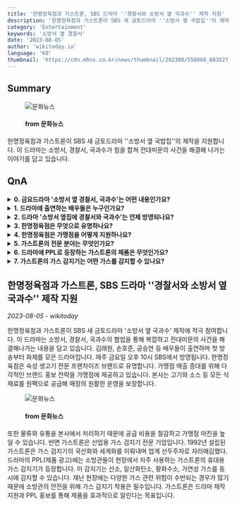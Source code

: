 ```yaml
---
title: '한명정육점과 가스트론, SBS 드라마 ''경찰서와 소방서 옆 국과수'' 제작 지원'
description: '한명정육점과 가스트론이 SBS 새 금토드라마 ''소방서 옆 국밥집''의 제작을 지원합니다. 이 드라마는 소방서, 경찰서, 국과수가 힘을 합쳐 전대미문의 사건을 해결해 나가는 이야기를 담고 있습니다.'
category: 'Entertainment'
keywords: '소방서 옆 경찰서'
date: '2023-08-05'
author: 'wikitoday.io'
language: 'KO'
thumbnail: 'https://cdn.mhns.co.kr/news/thumbnail/202308/558808_683527_413_v150.jpg'
---
```


## Summary



<figure>
    <img src="https://cdn.mhns.co.kr/news/thumbnail/202308/558808_683527_413_v150.jpg" alt="문화뉴스" />
    <figcaption>
        <h4> from 문화뉴스</h4>
    </figcaption>
</figure>


한명정육점과 가스트론이 SBS 새 금토드라마 ''소방서 옆 국밥집''의 제작을 지원합니다. 이 드라마는 소방서, 경찰서, 국과수가 힘을 합쳐 전대미문의 사건을 해결해 나가는 이야기를 담고 있습니다.


## QnA


<details>
    <summary><b>0. 금요드라마 '소방서 옆 경찰서, 국과수'는 어떤 내용인가요?</b></summary>
    '소방서 옆집에 국과수'는 소방서, 경찰서, 국과수의 협업을 통해 복잡하고 전대미문의 사건을 해결해나가는 과정을 담은 드라마다.
</details>

<details>
    <summary><b>1. 드라마에 출연하는 배우들은 누구인가요?</b></summary>
    이 드라마에는 김래원, 손호준, 공승연 등의 배우가 출연합니다.
</details>

<details>
    <summary><b>2. 드라마 '소방서 옆집에 경찰서와 국과수'는 언제 방영되나요?</b></summary>
    드라마는 매주 금요일 오후 10시 SBS에서 방영됩니다.
</details>

<details>
    <summary><b>3. 한명정육점은 무엇으로 유명하나요?</b></summary>
    한명정육점은 숙성 생고기 전문 프랜차이즈 브랜드로 유명합니다.
</details>

<details>
    <summary><b>4. 한명정육점은 가맹점을 어떻게 지원하나요?</b></summary>
    한명정육점은 다각적인 브랜드 홍보 전략과 고기, 소스 등 모든 식재료를 원팩으로 가맹점에 공급하는 등 가맹점을 지원하고 있습니다.
</details>

<details>
    <summary><b>5. 가스트론의 전문 분야는 무엇인가요?</b></summary>
    가스트론은 산업용 가스 감지기 전문 기업입니다.
</details>

<details>
    <summary><b>6. 드라마에 PPL로 등장하는 가스트론의 제품은 무엇인가요?</b></summary>
    드라마의 PPL에는 가스트론의 휴대용 가스 감지기가 포함되어 있습니다.
</details>

<details>
    <summary><b>7. 가스트론의 가스 감지기는 어떤 가스를 감지할 수 있나요?</b></summary>
    가스트론의 가스 감지기는 산소, 일산화탄소, 황화수소 및 가연성 가스를 동시에 감지할 수 있습니다.
</details>



## 한명정육점과 가스트론, SBS 드라마 ''경찰서와 소방서 옆 국과수'' 제작 지원

_2023-08-05 - wikitoday_

한명정육점과 가스트론이 SBS 새 금토드라마 '소방서 옆 국과수' 제작에 적극 참여합니다. 이 드라마는 소방서, 경찰서, 국과수의 협업을 통해 복잡하고 전대미문의 사건을 해결해나가는 내용을 담고 있습니다. 김래원, 손호준, 공승연 등 배우들이 출연하며 첫 방송부터 화제를 모은 드라마입니다. 매주 금요일 오후 10시 SBS에서 방영됩니다. 한명정육점은 숙성 생고기 전문 프랜차이즈 브랜드로 유명합니다. 가맹점 매출 증대를 위해 다각적인 브랜드 홍보 전략을 가맹점에 제공하고 있습니다. 본사는 고기와 소스 등 모든 식재료를 원팩으로 공급해 매장의 원활한 운영을 보장합니다.


<figure>
    <img src="https://cdn.mhns.co.kr/news/thumbnail/202308/558806_683525_3934_v150.jpg" alt="문화뉴스" />
    <figcaption>
        <h4> from 문화뉴스</h4>
    </figcaption>
</figure>


또한 물류와 유통을 본사에서 처리하기 때문에 공급 비용을 절감하고 가맹점 마진을 높일 수 있습니다. 반면 가스트론은 산업용 가스 검지기 전문 기업입니다. 1992년 설립된 가스트론은 가스 검지기의 국산화와 세계화를 이뤄내며 업계 선두주자로 자리매김했다. 드라마의 PPL(제품 광고)에는 소방관들이 현장에서 자주 사용하는 가스트론의 휴대용 가스 감지기가 등장합니다. 이 감지기는 산소, 일산화탄소, 황화수소, 가연성 가스를 동시에 감지할 수 있습니다. 재난 현장에는 다양한 가스 관련 위험이 수반되는 경우가 많기 때문에 소방관의 안전을 위해 가스 감지기 착용은 필수입니다. 가스트론은 드라마 제작 지원과 PPL 홍보를 통해 제품을 효과적으로 알린다는 목표입니다.
